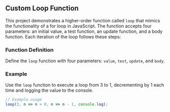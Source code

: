## Custom Loop Function

This project demonstrates a higher-order function called `loop` that mimics the functionality of a for loop in JavaScript. The function accepts four parameters: an initial value, a test function, an update function, and a body function. Each iteration of the loop follows these steps:

### Function Definition

Define the `loop` function with four parameters: `value`, `test`, `update`, and `body`.

### Example

Use the `loop` function to execute a loop from 3 to 1, decrementing by 1 each time and logging the value to the console.

```javascript
// Example usage
loop(3, n => n > 0, n => n - 1, console.log);
